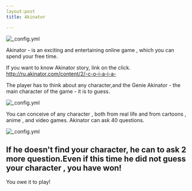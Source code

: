 ```yaml
---
layout:post
title: Akinator

---
```

![_config.yml](https://i.ytimg.com/vi/zqttH28FfPI/maxresdefault.jpg)

Akinator - is an exciting and entertaining online game , which you can spend your free time.

If you want to know Akinator story, link on the click.
http://ru.akinator.com/content/2/-c-o-i-a-i-a-

The player has to think about any character,and the Genie Akinator - the main character of the game - it is to guess.

![_config.yml](https://i.ytimg.com/vi/qqOuPZRoK5w/maxresdefault.jpg)

You can conceive of any character , both from real life and from cartoons , anime , and video games. 
Akinator can ask 40 questions.

![_config.yml](http://static.fjcdn.com/pictures/When+you+beat+akinator+so+i+was+able+to+think_a1dcba_4935572.png)

If he doesn't find your character, he can to ask 2 more question.Even if this time he did not guess your character , you have won!
---
You owe it to play!
